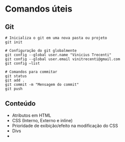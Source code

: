 # Comandos úteis

## Git

```
# Inicializa o git em uma nova pasta ou projeto
git init
```

```
# Configuração do git globalmente 
git config --global user.name "Vinicius Trecenti"
git config --global user.email vinitrecenti@gmail.com
git config —list
```

```
# Comandos para commitar 
git status
git add .
git commit -m "Mensagem do commit"
git push
```

## Conteúdo
- Atributos em HTML
- CSS (Interno, Externo e inline)
- Prioridade de exibição/efeito na modificação do CSS
- Divs
- 
